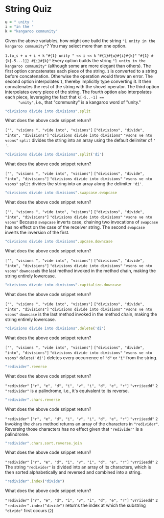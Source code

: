 # String Quiz

```ruby
u = " unity "
i = "in the "
k = "kangaroo community"
```

<quiz>
  <question multiple>
      <p>Given the above variables, how might one build the string <code>"1 unity in the kangaroo community"</code>? You may select more than one option.</p>
      <answer correct><code>1.to_s + u + i + k</code></answer>
      <answer correct><code>"#{1} unity " << i << k</code></answer>
      <answer correct><code>"#{1}#{u}#{i}#{k}"</code></answer>
      <answer correct><code>"#{1} #{k[-5..-1]} #{i}#{k}"</code></answer>
      <explanation>Every option builds the string <code>"1 unity in the kangaroo community"</code> (although
      some are more elegant than others). The first option concatenates each piece of
      the string. <code>1</code> is converted to a string before concatenation. Otherwise the
      operation would throw an error. The second option interpolates <code>1</code>, thereby
      implicitly type converting it. It then concatenates the rest of the string with the
      shovel operator. The third option interpolates every piece of the string. The
      fourth option also interpolates each piece, leveraging the fact that <code>k[-5..-1] ==
      "unity"</code>, i.e., that "community" is a kangaroo word of "unity."</explanation>
  </question>
</quiz>


```ruby
"divisions divide into divisions".split
```

<quiz>
  <question>
      <p>What does the above code snippet return?</p>
      <answer><code>["", "visions ", "vide into", "visions"]</code></answer>
      <answer correct><code>["divisions", "divide", "into", "divisions"]</code></answer>
      <answer><code>"divisions divide into divisions"</code></answer>
      <answer><code>"vsons ve nto vsons"</code></answer>
      <explanation><code>split</code> divides the string into an array using the default delimiter of <code>' '</code>.</explanation>
  </question>
</quiz>


```ruby
"divisions divide into divisions".split('di')
```

<quiz>
  <question>
      <p>What does the above code snippet return?</p>
      <answer correct><code>["", "visions ", "vide into", "visions"]</code></answer>
      <answer><code>["divisions", "divide", "into", "divisions"]</code></answer>
      <answer><code>"divisions divide into divisions"</code></answer>
      <answer><code>"vsons ve nto vsons"</code></answer>
      <explanation><code>split</code> divides the string into an array along the delimiter <code>'di'</code>.</explanation>
  </question>
</quiz>


```ruby
"divisions divide into divisions".swapcase.swapcase
```

<quiz>
  <question>
      <p>What does the above code snippet return?</p>
      <answer><code>["", "visions ", "vide into", "visions"]</code></answer>
      <answer><code>["divisions", "divide", "into", "divisions"]</code></answer>
      <answer correct><code>"divisions divide into divisions"</code></answer>
      <answer><code>"vsons ve nto vsons"</code></answer>
      <explanation>Because <code>swapcase</code> inverts case, chaining two invocations of <code>swapcase</code> has no
      effect on the case of the receiver string. The second <code>swapcase</code> inverts the
      inversion of the first.</explanation>
  </question>
</quiz>


```ruby
"divisions divide into divisions".upcase.downcase
```

<quiz>
  <question>
      <p>What does the above code snippet return?</p>
      <answer><code>["", "visions ", "vide into", "visions"]</code></answer>
      <answer><code>["divisions", "divide", "into", "divisions"]</code></answer>
      <answer correct><code>"divisions divide into divisions"</code></answer>
      <answer><code>"vsons ve nto vsons"</code></answer>
      <explanation><code>downcase</code>is the last method invoked in the method chain, making the string
      entirely lowercase.</explanation>
  </question>
</quiz>


```ruby
"divisions divide into divisions".capitalize.downcase
```

<quiz>
  <question>
      <p>What does the above code snippet return?</p>
      <answer><code>["", "visions ", "vide into", "visions"]</code></answer>
      <answer><code>["divisions", "divide", "into", "divisions"]</code></answer>
      <answer correct><code>"divisions divide into divisions"</code></answer>
      <answer><code>"vsons ve nto vsons"</code></answer>
      <explanation><code>downcase</code> is the last method invoked in the method chain, making the string
      entirely lowercase.</explanation>
  </question>
</quiz>


```ruby
"divisions divide into divisions".delete('di')
```

<quiz>
  <question>
      <p>What does the above code snippet return?</p>
      <answer><code>["", "visions ", "vide into", "visions"]</code></answer>
      <answer><code>["divisions", "divide", "into", "divisions"]</code></answer>
      <answer><code>"divisions divide into divisions"</code></answer>
      <answer correct><code>"vsons ve nto vsons"</code></answer>
      <explanation><code>delete('di')</code> deletes every occurrence of <code>"d"</code> or <code>"i"</code> from the string.</explanation>
  </question>
</quiz>


```ruby
"redivider".reverse
```

<quiz>
  <question>
      <p>What does the above code snippet return?</p>
      <answer correct><code>"redivider"</code></answer>
      <answer><code>["r", "e", "d", "i", "v", "i", "d", "e", "r"]</code></answer>
      <answer><code>"vrriieedd"</code></answer>
      <answer><code>2</code></answer>
      <explanation><code>"redivider"</code> is a palindrome, i.e., it's equivalent to its reverse.</explanation>
  </question>
</quiz>


```ruby
"redivider".chars.reverse
```

<quiz>
  <question>
      <p>What does the above code snippet return?</p>
      <answer><code>"redivider"</code></answer>
      <answer correct><code>["r", "e", "d", "i", "v", "i", "d", "e", "r"]</code></answer>
      <answer><code>"vrriieedd"</code></answer>
      <answer><code>2</code></answer>
      <explanation>Invoking the <code>chars</code> method returns an array of the characters in <code>"redivider"</code>. Reversing those characters has no effect given that <code>"redivider"</code> is a palindrome.</explanation>
  </question>
</quiz>


```ruby
"redivider".chars.sort.reverse.join
```

<quiz>
  <question>
      <p>What does the above code snippet return?</p>
      <answer><code>"redivider"</code></answer>
      <answer><code>["r", "e", "d", "i", "v", "i", "d", "e", "r"]</code></answer>
      <answer correct><code>"vrriieedd"</code></answer>
      <answer><code>2</code></answer>
      <explanation>The string <code>"redivider"</code> is divided into an array of its characters, which is then
      sorted alphabetically and reversed and combined into a string.</explanation>
  </question>
</quiz>


```ruby
"redivider".index("divide")
```

<quiz>
  <question>
      <p>What does the above code snippet return?</p>
      <answer><code>"redivider"</code></answer>
      <answer><code>["r", "e", "d", "i", "v", "i", "d", "e", "r"]</code></answer>
      <answer><code>"vrriieedd"</code></answer>
      <answer correct><code>2</code></answer>
      <explanation><code>"redivider".index("divide")</code> returns the index at which the substring <code>"divide"</code>
      first occurs (<code>2</code>)</explanation>
  </question>
</quiz>
